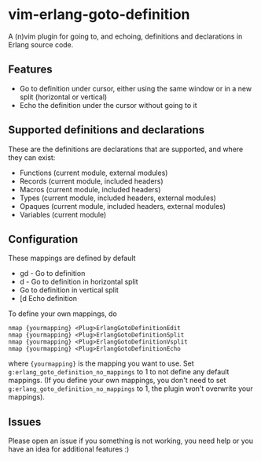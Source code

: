 # vim-erlang-goto-definition

A (n)vim plugin for going to, and echoing, definitions and declarations in
Erlang source code.

## Features

- Go to definition under cursor, either using the same window or in a new split
  (horizontal or vertical)
- Echo the definition under the cursor without going to it

## Supported definitions and declarations

These are the definitions are declarations that are supported, and where they
can exist:

- Functions (current module, external modules)
- Records (current module, included headers)
- Macros (current module, included headers)
- Types (current module, included headers, external modules)
- Opaques (current module, included headers, external modules)
- Variables (current module)

## Configuration

These mappings are defined by default

- gd - Go to definition
- <C-W>d - Go to definition in horizontal split
- <C-W><C-D> Go to definition in vertical split
- [d Echo definition

To define your own mappings, do

```vimscript
nmap {yourmapping} <Plug>ErlangGotoDefinitionEdit
nmap {yourmapping} <Plug>ErlangGotoDefinitionSplit
nmap {yourmapping} <Plug>ErlangGotoDefinitionVsplit
nmap {yourmapping} <Plug>ErlangGotoDefinitionEcho
```

where `{yourmapping}` is the mapping you want to use. Set
`g:erlang_goto_definition_no_mappings` to 1 to not define any default mappings.
(If you define your own mappings, you don't need to set
`g:erlang_goto_definition_no_mappings` to 1, the plugin won't overwrite your
mappings).

## Issues

Please open an issue if you something is not working, you need help or you have
an idea for additional features :)
